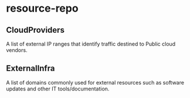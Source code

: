 ﻿# resource-repo
## CloudProviders
A list of external IP ranges that identify traffic destined to Public cloud vendors.
## ExternalInfra
A list of domains commonly used for external resources such as software updates and other IT tools/documentation.
